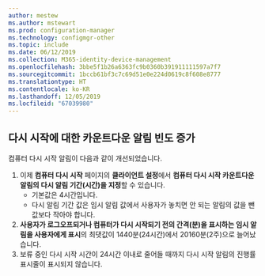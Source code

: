 ```yaml
---
author: mestew
ms.author: mstewart
ms.prod: configuration-manager
ms.technology: configmgr-other
ms.topic: include
ms.date: 06/12/2019
ms.collection: M365-identity-device-management
ms.openlocfilehash: 3bbe5f1b26a6363fc9b0360b391911111597a7f7
ms.sourcegitcommit: 1bccb61bf3c7c69d51e0e224d0619c8f608e8777
ms.translationtype: HT
ms.contentlocale: ko-KR
ms.lasthandoff: 12/05/2019
ms.locfileid: "67039980"
---
```

## <a name="more-frequent-countdown-notifications-for-restarts"></a>다시 시작에 대한 카운트다운 알림 빈도 증가
<!--3976435-->
컴퓨터 다시 시작 알림이 다음과 같이 개선되었습니다.

1. 이제 **컴퓨터 다시 시작** 페이지의 **클라이언트 설정**에서 **컴퓨터 다시 시작 카운트다운 알림의 다시 알림 기간(시간)을 지정**할 수 있습니다.
     - 기본값은 4시간입니다.
     - 다시 알림 기간 값은 임시 알림 값에서 사용자가 놓치면 안 되는 알림의 값을 뺀 값보다 작아야 합니다.
2. **사용자가 로그오프되거나 컴퓨터가 다시 시작되기 전의 간격(분)을 표시하는 임시 알림을 사용자에게 표시**의 최댓값이 1440분(24시간)에서 20160분(2주)으로 늘어났습니다.
3. 보류 중인 다시 시작 시간이 24시간 이내로 줄어들 때까지 다시 시작 알림의 진행률 표시줄이 표시되지 않습니다.
